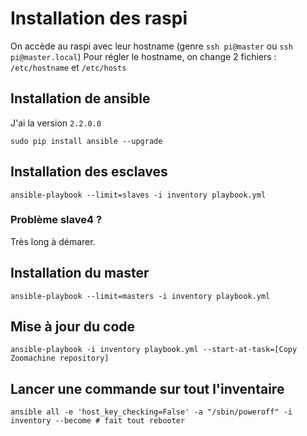 # Installation des raspi

On accède au raspi avec leur hostname (genre `ssh pi@master` ou `ssh pi@master.local`)
Pour régler le hostname, on change 2 fichiers : `/etc/hostname` et `/etc/hosts`



## Installation de ansible

J'ai la version `2.2.0.0`

    sudo pip install ansible --upgrade


## Installation des esclaves

    ansible-playbook --limit=slaves -i inventory playbook.yml

### Problème slave4 ?

Très long à démarer.  


## Installation du master

    ansible-playbook --limit=masters -i inventory playbook.yml


## Mise à jour du code

    ansible-playbook -i inventory playbook.yml --start-at-task=[Copy Zoomachine repository]

## Lancer une commande sur tout l'inventaire

    ansible all -e 'host_key_checking=False' -a "/sbin/poweroff" -i inventory --become # fait tout rebooter